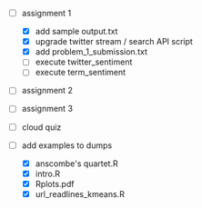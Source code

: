 - [ ] assignment 1
  - [x] add sample output.txt
  - [x] upgrade twitter stream / search API script
  - [x] add problem_1_submission.txt
  - [ ] execute twitter_sentiment
  - [ ] execute term_sentiment

- [ ] assignment 2
- [ ] assignment 3
- [ ] cloud quiz

-[ ] add examples to dumps
  - [x] anscombe's quartet.R  
  - [x] intro.R  
  - [x] Rplots.pdf  
  - [x] url_readlines_kmeans.R
